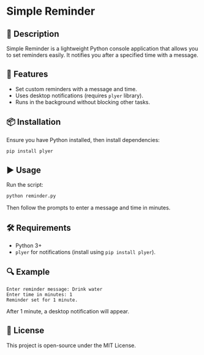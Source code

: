 # Simple Reminder

## 📌 Description
Simple Reminder is a lightweight Python console application that allows you to set reminders easily. It notifies you after a specified time with a message.

## 🚀 Features
- Set custom reminders with a message and time.
- Uses desktop notifications (requires `plyer` library).
- Runs in the background without blocking other tasks.

## 📦 Installation
Ensure you have Python installed, then install dependencies:
```bash
pip install plyer
```  

## ▶️ Usage  
Run the script:  
```bash 
python reminder.py
``` 
Then follow the prompts to enter a message and time in minutes. 

## 🛠️ Requirements
- Python 3+
- `plyer` for notifications (install using `pip install plyer`).

## 🔍 Example
```
Enter reminder message: Drink water
Enter time in minutes: 1
Reminder set for 1 minute.
```
After 1 minute, a desktop notification will appear.
  
## 📜 License
This project is open-source under the MIT License.

